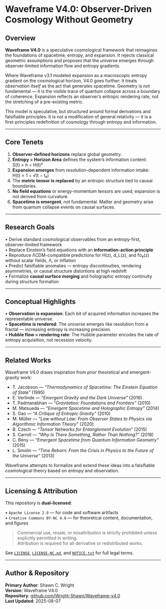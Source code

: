 # Waveframe V4.0: Observer-Driven Cosmology Without Geometry

## Overview

**Waveframe V4.0** is a speculative cosmological framework that reimagines the foundations of spacetime, entropy, and expansion. It rejects classical geometric assumptions and proposes that the universe emerges through observer-limited information flow and entropy gradients.

Where Waveframe v3.1 modeled expansion as a macroscopic entropy gradient on the cosmological horizon, V4.0 goes further: it treats *observation itself* as the act that generates spacetime. Geometry is not fundamental — it is the visible trace of quantum collapse across a boundary of coherence. Expansion reflects an observer’s entropic rendering rate, not the stretching of a pre-existing metric.

This model is speculative, but structured around formal derivations and falsifiable principles. It is not a modification of general relativity — it is a first-principles redefinition of cosmology through entropy and information.

---

## Core Tenets

1. **Observer-defined horizons** replace global geometry.
2. **Entropy = Horizon Area** defines the system’s information content:  
   S(t) = π ÷ H(t)²
3. **Expansion emerges** from resolution-dependent information intake:  
   H(t) ∝ 1 ÷ √(t − t₀)
4. The **metric tensor is replaced** by an entropic structure tied to causal boundaries.
5. **No field equations** or energy-momentum tensors are used; expansion is not derived from curvature.
6. **Spacetime is emergent**, not fundamental. Matter and geometry arise from quantum collapse events on causal surfaces.

---

## Research Goals

• Derive standard cosmological observables from an entropy-first, observer-limited framework  
• Replace Einstein’s field equations with an **information-action principle**  
• Reproduce ΛCDM-compatible predictions for H(z), d_L(z), and fσ₈(z) without scalar fields, Λ, or inflation  
• Predict falsifiable anomalies — entropy discontinuities, rendering asymmetries, or causal structure distortions at high redshift  
• Formalize **causal surface merging** and holographic entropy continuity during structure formation  

---

## Conceptual Highlights

• **Observation is expansion**: Each bit of acquired information increases the representable universe.  
• **Spacetime is rendered**: The universe emerges like resolution from a fractal — increasing entropy is increasing precision.  
• **Hubble flow = rendering rate**: The Hubble parameter encodes the rate of entropy acquisition, not recession velocity.  

---

## Related Works

Waveframe V4.0 draws inspiration from prior theoretical and emergent-gravity work:

- T. Jacobson — *“Thermodynamics of Spacetime: The Einstein Equation of State”* (1995)  
- E. Verlinde — *“Emergent Gravity and the Dark Universe”* (2016)  
- T. Padmanabhan — *“Gravitation: Foundations and Frontiers”* (2010)  
- M. Matsueda — *“Emergent Spacetime and Holographic Entropy”* (2014)  
- S. Gao — *“A Critique of Entropic Gravity”* (2010)  
- M. Müller — *“Law without Law: From Observer States to Physics via Algorithmic Information Theory”* (2020)  
- B. Czech — *“Tensor Networks for Entanglement Evolution”* (2015)  
- S. Carroll — *“Why Is There Something, Rather Than Nothing?”* (2018)  
- C. Bény — *“Emergent Spacetime from Quantum Information Geometry”* (2015)  
- L. Smolin — *“Time Reborn: From the Crisis in Physics to the Future of the Universe”* (2013)

Waveframe attempts to formalize and extend these ideas into a falsifiable cosmological theory based on entropy and observation.

---

## Licensing & Attribution

This repository is **dual-licensed**:

• `Apache License 2.0` — for code and software artifacts  
• `Creative Commons BY-NC 4.0` — for theoretical content, documentation, and figures  

> Commercial use, resale, or misattribution is strictly prohibited unless explicitly permitted in writing.  
> Attribution is required for all derivative or redistributed works.  

See [`LICENSE`](./LICENSE), [`LICENSE-NC.md`](./LICENSE-NC.md), and [`NOTICE.txt`](./NOTICE.txt) for full legal terms.

---

## Author & Repository

**Primary Author**: Shawn C. Wright  
**Version**: Waveframe V4.0  
**Repository**: [github.com/Wright-Shawn/Waveframe-v4.0](https://github.com/Wright-Shawn/Waveframe-v4.0)  
**Last Updated**: 2025-08-07
